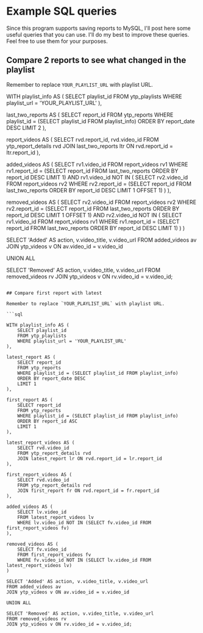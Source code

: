 # Example SQL queries

Since this program supports saving reports to MySQL, I'll post here some useful queries that you can use.
I'll do my best to improve these queries. Feel free to use them for your purposes.

## Compare 2 reports to see what changed in the playlist

Remember to replace `YOUR_PLAYLIST_URL` with playlist URL.

WITH playlist_info AS (
    SELECT playlist_id
    FROM ytp_playlists
    WHERE playlist_url = 'YOUR_PLAYLIST_URL'
),


last_two_reports AS (
    SELECT report_id
    FROM ytp_reports
    WHERE playlist_id = (SELECT playlist_id FROM playlist_info)
    ORDER BY report_date DESC
    LIMIT 2
),

report_videos AS (
    SELECT rvd.report_id, rvd.video_id
    FROM ytp_report_details rvd
    JOIN last_two_reports ltr ON rvd.report_id = ltr.report_id
),

added_videos AS (
    SELECT rv1.video_id
    FROM report_videos rv1
    WHERE rv1.report_id = (SELECT report_id FROM last_two_reports ORDER BY report_id DESC LIMIT 1)
    AND rv1.video_id NOT IN (
        SELECT rv2.video_id
        FROM report_videos rv2
        WHERE rv2.report_id = (SELECT report_id FROM last_two_reports ORDER BY report_id DESC LIMIT 1 OFFSET 1)
    )
),

removed_videos AS (
    SELECT rv2.video_id
    FROM report_videos rv2
    WHERE rv2.report_id = (SELECT report_id FROM last_two_reports ORDER BY report_id DESC LIMIT 1 OFFSET 1)
    AND rv2.video_id NOT IN (
        SELECT rv1.video_id
        FROM report_videos rv1
        WHERE rv1.report_id = (SELECT report_id FROM last_two_reports ORDER BY report_id DESC LIMIT 1)
    )
)

SELECT 'Added' AS action, v.video_title, v.video_url
FROM added_videos av
JOIN ytp_videos v ON av.video_id = v.video_id

UNION ALL

SELECT 'Removed' AS action, v.video_title, v.video_url
FROM removed_videos rv
JOIN ytp_videos v ON rv.video_id = v.video_id;

```

## Compare first report with latest

Remember to replace `YOUR_PLAYLIST_URL` with playlist URL.

```sql

WITH playlist_info AS (
    SELECT playlist_id
    FROM ytp_playlists
    WHERE playlist_url = 'YOUR_PLAYLIST_URL'
),

latest_report AS (
    SELECT report_id
    FROM ytp_reports
    WHERE playlist_id = (SELECT playlist_id FROM playlist_info)
    ORDER BY report_date DESC
    LIMIT 1
),

first_report AS (
    SELECT report_id
    FROM ytp_reports
    WHERE playlist_id = (SELECT playlist_id FROM playlist_info)
    ORDER BY report_id ASC
    LIMIT 1
),

latest_report_videos AS (
    SELECT rvd.video_id
    FROM ytp_report_details rvd
    JOIN latest_report lr ON rvd.report_id = lr.report_id
),

first_report_videos AS (
    SELECT rvd.video_id
    FROM ytp_report_details rvd
    JOIN first_report fr ON rvd.report_id = fr.report_id
),

added_videos AS (
    SELECT lv.video_id
    FROM latest_report_videos lv
    WHERE lv.video_id NOT IN (SELECT fv.video_id FROM first_report_videos fv)
),

removed_videos AS (
    SELECT fv.video_id
    FROM first_report_videos fv
    WHERE fv.video_id NOT IN (SELECT lv.video_id FROM latest_report_videos lv)
)

SELECT 'Added' AS action, v.video_title, v.video_url
FROM added_videos av
JOIN ytp_videos v ON av.video_id = v.video_id

UNION ALL

SELECT 'Removed' AS action, v.video_title, v.video_url
FROM removed_videos rv
JOIN ytp_videos v ON rv.video_id = v.video_id;

```
